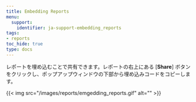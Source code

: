 ```yaml
---
title: Embedding Reports
menu:
  support:
    identifier: ja-support-embedding_reports
tags:
- reports
toc_hide: true
type: docs
---
```


レポートを埋め込むことで共有できます。レポートの右上にある [**Share**] ボタンをクリックし、ポップアップウィンドウの下部から埋め込みコードをコピーします。

{{< img src="/images/reports/emgedding_reports.gif" alt="" >}}
